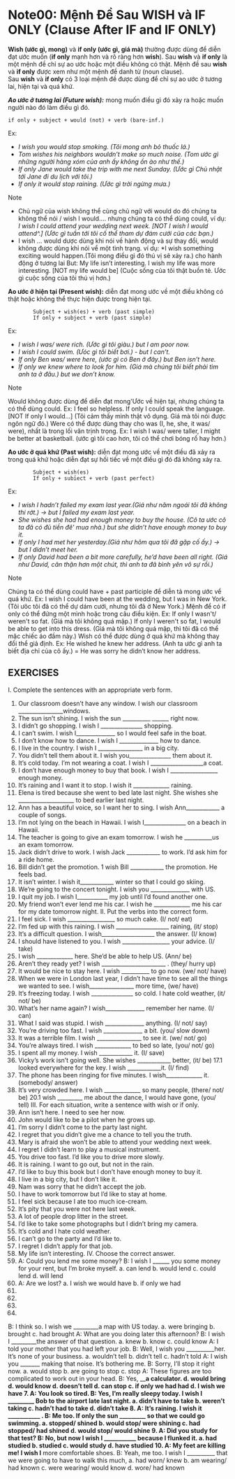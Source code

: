 # Note00: Mệnh Đề Sau WISH và IF ONLY (Clause After IF and IF ONLY)
**Wish (ước gì, mong)** và **if only (ước gì, giá mà)** thường được dùng để diễn đạt ước muốn (**if only** mạnh hơn và rõ ràng hơn **wish**). Sau **wish** và **if only** là một mệnh đề chỉ sự ao ước hoặc một điều không có thật. Mệnh đề sau **wish** và **if only** được xem như một mệnh đề danh từ (noun clause).<br>
Sau **wish** và **if only** có 3 loại mệnh đề được dùng để chỉ sự ao ước ở tương lai, hiện tại và quá khứ.

***Ao ước ở tương lai (Future wish):*** mong muốn điều gì đó xảy ra hoặc muốn người nào đó làm điều gì đó.
```
if only + subject + would (not) + verb (bare-inf.)
```
Ex: 
- *I wish you would stop smoking. (Tôi mong anh bỏ thuốc lá.)*
- *Tom wishes his neighbors wouldn’t make so much noise. (Tom ước gì những người hàng xóm của anh ấy không ồn ào như thế.)*
- *If only Jane would take the trip with me next Sunday. (Ước gì Chủ nhật tới Jane đi du lịch với tôi.)*
- *If only it would stop raining. (Ước gì trời ngừng mưa.)*

>[!NOTE]
>- Chủ ngữ của wish không thể cùng chủ ngữ với would do đó chúng ta không thể nói / wish I would.... nhưng chúng ta có thể dùng could, ví dụ:
>*I wish I could attend your wedding next week. [NOT I wish I would attend^.] (Ước gì tuần tới tôi cố thể tham dự đám cưới của các bạn.)*<br>
>- I wish ... would dược dùng khi nói về hành động và sự thay đổi, would không được dùng khỉ nói vể một tình trạng. ví dụ:
>*I wish something exciting would happen.(Tôi mong điều gì đó thú vị sẽ xảy ra.) cho hành động ở tương lai
But: My life isn’t interesting. I wish my life was more interesting. [NOT my life would be] (Cuộc sống của tôi thật buồn tẻ. Ước gì cuộc sống của tôi thú vị hơn.)

**Ao ước ở hiện tại (Present wish):** diễn đạt mong ước về một điều không có thật hoặc không thể thực hiện được trong hiện tại.
```
        Subject + wish(es) + verb (past simple)
        If only + subject + verb (past simple)
```
Ex:
- *I wish I was/ were rich. (Ước gì tôi giàu.) but I am poor now.*
- *I wish I could swim. (Ưóc gì tôi biết bơi.) - but I can’t.*
- *If only Ben was/ were here, (ước gì có Ben ở đây.) but Ben isn’t here.*
- *If only we knew where to look for him. (Giá mà chúng tôi biết phải tìm anh ta ở đâu.) but we don’t know.*

>[!NOTE]
>Would không được dùng để diễn đạt mong'Ước về hiện tại, nhưng chúng ta có thể dùng could.
Ex: I feel so helpless. If only I could speak the language. [NOT If only I would...] (Tôi cảm 
thấy mình thật vô dụng. Giá mà tôi nói được ngôn ngữ đó.) Were có thể được dùng thay 
cho was (I, he, she, it was/ were), nhất là trong lối văn trịnh trọng.
Ex: I wish I was/ were taller, I might be better at basketball.
(ước gì tôi cao hơn, tôi có thể chơi bóng rổ hay hơn.)

**Ao ước ở quá khứ (Past wish):** diễn đạt mong ước về một điều đã xảy ra trong quá khứ hoặc diễn đạt sự hối tiếc về một điều gì đó đã không xảy ra.
```
        Subject + wish(es)
        If only + subỉect + verb (past perfect)
```
Ex:
- *I wish I hadn’t failed my exam last year.(Giá như năm ngoái tôi đã không thi rớt.) -> but I failed my exam last year.*
- *She wishes she had had enough money to buy the house. (Cô ta ước cô ta đã có đủ tiền đê' mua nhà.) but she didn’t have enough money to buy it.*
- *If only I had met her yesterday.(Giá như hôm qua tôi đã gặp cố ấy.) -> but I didn’t meet her.*
- *If only David had been a bit more carefully, he’d have been all right. (Giá như David, cân thận hơn một chút, thì anh ta đã bình yên vô sự rồi.)*

>[!NOTE]
Chúng ta có thể dùng could have + past participle để diễn tả mong ước vể quá khứ.
Ex: I wish I could have been at the wedding, but I was in New York.
(Tôi ưôc tôi đã có thể dự dám cưới, nhưng tôi đã ở New York.)
Mệnh để có if only có thể đứng một mình hoặc trong câu điều kiện.
Ex: If only I wasn't/ weren't so fat. (Giá mà tôi không quá mập.)
If only I weren't so fat, I would be able to get into this dress.
(Giá mà tôi không quá mập, thì tôi đã có thể mặc chiếc áo đầm này.) Wish có thể được 
dùng ở quá khứ mà không thay đổi thể giả định.
Ex: He wished he knew her address. (Anh ta ước gì anh ta biết địa chỉ của cô ấy.) = He was 
sorry he didn’t know her address.
## EXERCISES
I. Complete the sentences with an appropriate verb form.
1. Our classroom doesn’t have any window. I wish our classroom ________________windows.
2. The sun isn’t shining. I wish the sun __________ ______ right now.
3. I didn’t go shopping. I wish I _______________ shopping.
4. I can’t swim. I wish I______________ so I would feel safe in the boat.
5. I don’t know how to dance. I wish I ______________ how to dance.
6. I live in the country. I wish I ________________ in a big city.
7. You didn’t tell them about it. I wish you_______________ them about it.
8. It’s cold today. I’m not wearing a coat. I wish I ___________________a coat.
9. I don’t have enough money to buy that book. I wish I _________________ enough money.
10. It’s raining and I want it to stop. I wish it _____________ raining.
11. Elena is tired because she went to bed late last night. She wishes she ____________________
to bed earlier last night.
12. Ann has a beautiful voice, so I want her to sing. I wish Ann____________ a couple of songs.
13. I’m not lying on the beach in Hawaii. I wish I_______________ on a beach in Hawaii.
14. The teacher is going to give an exam tomorrow. I wish he __________us an exam tomorrow.
15. Jack didn’t drive to work. I wish Jack ____________ to work. I’d ask him for a ride home.
16. Bill didn’t get the promotion. 1 wish Bill ____________ the promotion. He feels bad.
17. It isn’t winter. I wish it____________ winter so that I could go skiing.
18. We’re going to the concert tonight. I wish you ______________ with US.
19. I quit my job. I wish I___________ my job until I’d found another one.
20. My friend won’t ever lend me his car. I wish he _____________ me his car for my date
tomorrow night.
II. Put the verbs into the correct form.
1. I feel sick. I wish _________________ so much cake. (I/ not/ eat)
2. I’m fed up with this raining. I wish ___________________ raining, (it/ stop)
3. It’s a difficult question. I wish___________________ the answer. (I/ know)
4. I should have listened to you. I wish _________________ your advice. (I/ take)
5. I wish _____________ here. She’d be able to help US. (Ann/ be)
6. Aren’t they ready yet? I wish _______________________ . (they/ hurry up)
7. It would be nice to stay here. I wish __________ to go now. (we/ not/ have)
8. When we were in London last year, I didn’t have time to see all the things we
wanted to see. I wish________________ more time, (we/ have)
9. It’s freezing today. I wish _______________ so cold. I hate cold weather, (it/ not/ be)
10. What’s her name again? I wish______________ remember her name. (I/ can)
11. What I said was stupid. I wish ______________ anything. (I/ not/ say)
12. You’re driving too fast. I wish ______________ a bit. (you/ slow down)
13. It was a terrible film. I wish ________________ to see it. (we/ not/ go)
14. You’re always tired. I wish _____________ to bed so late, (you/ not/ go)
15. I spent all my money. I wish ____________ it. (I/ save)
16. Vicky’s work isn’t going well. She wishes ____________ better, (it/ be)
17.1 looked everywhere for the key. I wish ____________it. (I/ find)
18. The phone has been ringing for five minutes. I wish_____________ it. (somebody/ answer)
19. It’s very crowded here. I wish _____________ so many people, (there/ not/ be)
20.1 wish _________ me about the dance, I would have gone, (you/ tell)
III. For each situation, write a sentence with wish or if only.
1. Ann isn’t here. I need to see her now.
2. John would like to be a pilot when he grows up.
3. I’m sorry I didn’t come to the party last night.
4. I regret that you didn’t give me a chance to tell you the truth.
5. Mary is afraid she won’t be able to attend your wedding next week.
6. I regret I didn’t learn to play a musical instrument.
7. You drive too fast. I’d like you to drive more slowly.
8. It is raining. I want to go out, but not in the rain.
9. I’d like to buy this book but I don’t have enough money to buy it.
10. I live in a big city, but I don’t like it.
11. Nam was sorry that he didn’t accept the job.
12. I have to work tomorrow but I’d like to stay at home.
13. I feel sick because I ate too much ice-cream.
14. It’s pity that you were not here last week.
15. A lot of people drop litter in the street.
16. I’d like to take some photographs but I didn’t bring my camera.
17. It’s cold and I hate cold weather.
18. I can’t go to the party and I’d like to.
19. I regret I didn’t apply for that job.
20. My life isn’t interesting.
IV. Choose the correct answer.
1. A: Could you lend me some money?
B: I wish I ______ you some money for your rent, but I’m broke myself.
a. can lend b. would lend c. could lend d. will lend
2. A: Are we lost?
a. I wish we would have b. if only we had
3.
4.
5.
6.
B: I think so. I wish we _________a map with US today.
a. were bringing b. brought c. had brought
A: What are you doing later this afternoon?
B: I wish I _________the answer of that question.
a. knew b. know c. could know
A: I told your mother that you had left your job.
B: Well, I wish you __________her. It’s none of your business.
a. wouldn’t tell b. didn’t tell c. hadn’t told
A: I wish you _______ making that noise. It’s bothering me.
B: Sorry, I’ll stop it right now.
a. would stop b. are going to stop c. stop
A: These figures are too complicated to work out in your head.
B: Yes, ____________a calculator.
d. would bring
d. would know
d. doesn’t tell
d. can stop
c. if only we had had d. I wish we have
7. A: You look so tired.
B: Yes, I’m really sleepy today. I wish I _________ Bob to the airport late last night.
a. didn’t have to take b. weren’t taking c. hadn’t had to take d. didn’t take
8. A: It’s raining. I wish it ___________ .
B: Me too. If only the sun _________ so that we could go swimming.
a. stopped/ shined b. would stop/ were shining
c. had stopped/ had shined d. would stop/ would shine
9. A: Did you study for that test?
B: No, but now I wish I ___________ because I flunked it.
a. had studied b. studied c. would study d. have studied
10. A: My feet are killing me! I wish I__________ more comfortable shoes.
B: Yeah, me too. I wish I __________ that we were going to have to walk this much,
a. had worn/ knew b. am wearing/ had known
c. were wearing/ would know d. wore/ had known
